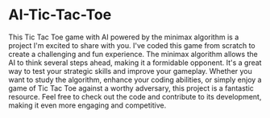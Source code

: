 # AI-Tic-Tac-Toe

This Tic Tac Toe game with AI powered by the minimax algorithm is a project I'm excited to share with you. I've coded this game from scratch to create a challenging and fun experience. The minimax algorithm allows the AI to think several steps ahead, making it a formidable opponent. It's a great way to test your strategic skills and improve your gameplay. Whether you want to study the algorithm, enhance your coding abilities, or simply enjoy a game of Tic Tac Toe against a worthy adversary, this project is a fantastic resource. Feel free to check out the code and contribute to its development, making it even more engaging and competitive.

